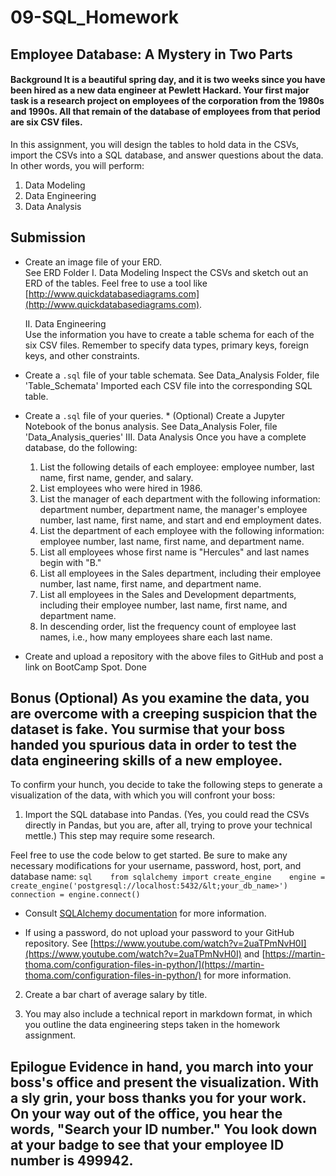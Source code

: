 # 09-SQL_Homework
## Employee Database: A Mystery in Two Parts

#### Background  It is a beautiful spring day, and it is two weeks since you have been hired as a new data engineer at Pewlett Hackard. Your first major task is a research project on employees of the corporation from the 1980s and 1990s. All that remain of the database of employees from that period are six CSV files.  

In this assignment, you will design the tables to hold data in the CSVs, import the CSVs into a SQL database, and answer questions about the data. In other words, you will perform:  

1. Data Modeling  
2. Data Engineering  
3. Data Analysis 
 
## Submission  

* Create an image file of your ERD.  
    See ERD Folder
    I. Data Modeling  Inspect the CSVs and sketch out an ERD of the tables. 
    Feel free to use a tool like [http://www.quickdatabasediagrams.com](http://www.quickdatabasediagrams.com).  

    II. Data Engineering  
    Use the information you have to create a table schema for each of the six CSV files. Remember to specify data types, primary keys, foreign keys, and other constraints. 


* Create a `.sql` file of your table schemata. 
    See Data_Analysis Folder, file  'Table_Schemata'
        Imported each CSV file into the corresponding SQL table. 


* Create a `.sql` file of your queries.  * (Optional) Create a Jupyter Notebook of the bonus analysis. 
    See Data_Analysis Foler, file 'Data_Analysis_queries'
    III. Data Analysis  Once you have a complete database, do the following:  

    1. List the following details of each employee: employee number, last name, first name, gender, and salary.  
    2. List employees who were hired in 1986.  
    3. List the manager of each department with the following information: department number, department name, the manager's employee number, last name, first name, and start and end employment dates.  
    4. List the department of each employee with the following information: employee number, last name, first name, and department name.  
    5. List all employees whose first name is "Hercules" and last names begin with "B."  
    6. List all employees in the Sales department, including their employee number, last name, first name, and department name.  
    7. List all employees in the Sales and Development departments, including their employee number, last name, first name, and department name.  
    8. In descending order, list the frequency count of employee last names, i.e., how many employees share each last name.


* Create and upload a repository with the above files to GitHub and post a link on BootCamp Spot.
    Done


## Bonus (Optional)  As you examine the data, you are overcome with a creeping suspicion that the dataset is fake. You surmise that your boss handed you spurious data in order to test the data engineering skills of a new employee. 

To confirm your hunch, you decide to take the following steps to generate a visualization of the data, with which you will confront your boss:  
1. Import the SQL database into Pandas. (Yes, you could read the CSVs directly in Pandas, but you are, after all, trying to prove your technical mettle.) This step may require some research. 

Feel free to use the code below to get started. Be sure to make any necessary modifications for your username, password, host, port, and database name:     ```sql    from sqlalchemy import create_engine    engine = create_engine('postgresql://localhost:5432/&lt;your_db_name>')    connection = engine.connect()    ```  

* Consult [SQLAlchemy documentation](https://docs.sqlalchemy.org/en/latest/core/engines.html#postgresql) for more information.  

* If using a password, do not upload your password to your GitHub repository. See [https://www.youtube.com/watch?v=2uaTPmNvH0I](https://www.youtube.com/watch?v=2uaTPmNvH0I) and [https://martin-thoma.com/configuration-files-in-python/](https://martin-thoma.com/configuration-files-in-python/) for more information.  

2. Create a bar chart of average salary by title.  

3. You may also include a technical report in markdown format, in which you outline the data engineering steps taken in the homework assignment.  

## Epilogue  Evidence in hand, you march into your boss's office and present the visualization. With a sly grin, your boss thanks you for your work. On your way out of the office, you hear the words, "Search your ID number." You look down at your badge to see that your employee ID number is 499942.